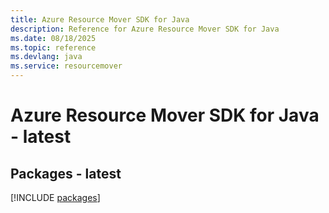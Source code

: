```yaml
---
title: Azure Resource Mover SDK for Java
description: Reference for Azure Resource Mover SDK for Java
ms.date: 08/18/2025
ms.topic: reference
ms.devlang: java
ms.service: resourcemover
---
```

# Azure Resource Mover SDK for Java - latest
## Packages - latest
[!INCLUDE [packages](resource-mover-index.md)]
